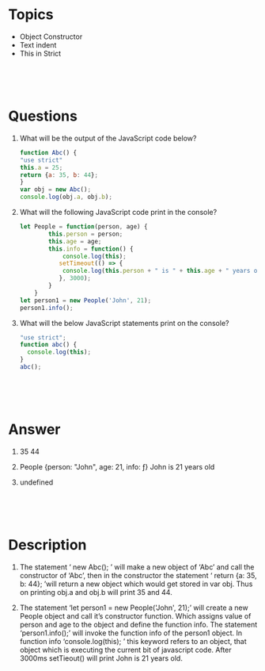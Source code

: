 # Topics

- Object Constructor
- Text indent
- This in Strict

&nbsp;

&nbsp;

# Questions

1. What will be the output of the JavaScript code below?

    ```js
    function Abc() {
    "use strict"
    this.a = 25;
    return {a: 35, b: 44};
    }
    var obj = new Abc();
    console.log(obj.a, obj.b);
    ```

2. What will the following JavaScript code print in the console?

    ```js
    let People = function(person, age) { 
            this.person = person; 
            this.age = age; 
            this.info = function() { 
                console.log(this);  
               setTimeout(() => {  
                console.log(this.person + " is " + this.age + " years old"); 
               }, 3000); 
            } 
        }  
    let person1 = new People('John', 21); 
    person1.info();
    ```

3. What will the below JavaScript statements print on the console?

   ```js
   "use strict";
   function abc() {
     console.log(this);
   }
   abc();
   ```

&nbsp;

&nbsp;

# Answer

1. 35 44

2. People {person: "John", age: 21, info: ƒ} John is 21 years old


3. undefined

&nbsp;

&nbsp;

# Description

1. The statement ‘ new Abc(); ’ will make a new object of ‘Abc’ and call the constructor of ‘Abc’, then in the constructor the statement ‘ return {a: 35, b: 44}; ’will return a new object which would get stored in var obj. Thus on printing obj.a and obj.b will print 35 and 44.

2. The statement ‘let person1 = new People('John', 21);’ will create a new People object and call it’s constructor function. Which assigns value of person and age to the object and define the function info. The statement ‘person1.info();’ will invoke the function info of the person1 object. In function info ‘console.log(this); ’ this keyword refers to an object, that object which is executing the current bit of javascript code. After 3000ms setTieout() will print John is 21 years old.
